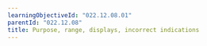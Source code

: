```yaml
---
learningObjectiveId: "022.12.08.01"
parentId: "022.12.08"
title: Purpose, range, displays, incorrect indications
---
```

